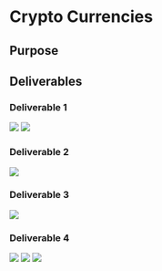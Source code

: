 # Crypto Currencies

## Purpose 

## Deliverables

### Deliverable 1
![](https://github.com/shayanafzal/Cryptocurrencies/blob/f17bd3f55050e9e57a3ceb11e8a807fd7ffac84b/Resources/1%20Standardize%20the%20data%20with%20StradardScaler.png)
![](https://github.com/shayanafzal/Cryptocurrencies/blob/c9fd312c2f9c5917de7e6897f748deb072843c6c/Resources/1%20Variables%20for%20text%20freatures.png)

### Deliverable 2
![](https://github.com/shayanafzal/Cryptocurrencies/blob/c9fd312c2f9c5917de7e6897f748deb072843c6c/Resources/2%20Data%20Frame%20with%20three%20principal%20components.png)

### Deliverable 3
![](https://github.com/shayanafzal/Cryptocurrencies/blob/c9fd312c2f9c5917de7e6897f748deb072843c6c/Resources/3%20New%20Data%20Frame.png)

### Deliverable 4
![](https://github.com/shayanafzal/Cryptocurrencies/blob/c9fd312c2f9c5917de7e6897f748deb072843c6c/Resources/4%203d%20scatter%20plot.png)
![](https://github.com/shayanafzal/Cryptocurrencies/blob/c9fd312c2f9c5917de7e6897f748deb072843c6c/Resources/4%20new%20data%20fram.png)
![](https://github.com/shayanafzal/Cryptocurrencies/blob/c9fd312c2f9c5917de7e6897f748deb072843c6c/Resources/4%20scatter%20plot.png)
